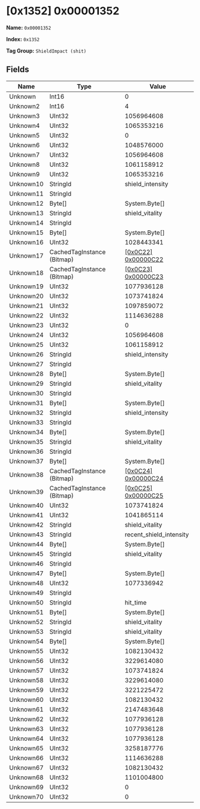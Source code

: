 # [0x1352] 0x00001352

**Name:** ```0x00001352```

**Index:** ```0x1352```

**Tag Group:** ```ShieldImpact (shit)```

## Fields

Name	| Type	| Value
---	|---	|---	|
Unknown	|Int16	|0
Unknown2	|Int16	|4
Unknown3	|UInt32	|1056964608
Unknown4	|UInt32	|1065353216
Unknown5	|UInt32	|0
Unknown6	|UInt32	|1048576000
Unknown7	|UInt32	|1056964608
Unknown8	|UInt32	|1061158912
Unknown9	|UInt32	|1065353216
Unknown10	|StringId	|shield_intensity
Unknown11	|StringId	|
Unknown12	|Byte[]	|System.Byte[]
Unknown13	|StringId	|shield_vitality
Unknown14	|StringId	|
Unknown15	|Byte[]	|System.Byte[]
Unknown16	|UInt32	|1028443341
Unknown17	|CachedTagInstance (Bitmap)	|[[0x0C22] 0x00000C22](../Bitmap/0C22.md)
Unknown18	|CachedTagInstance (Bitmap)	|[[0x0C23] 0x00000C23](../Bitmap/0C23.md)
Unknown19	|UInt32	|1077936128
Unknown20	|UInt32	|1073741824
Unknown21	|UInt32	|1097859072
Unknown22	|UInt32	|1114636288
Unknown23	|UInt32	|0
Unknown24	|UInt32	|1056964608
Unknown25	|UInt32	|1061158912
Unknown26	|StringId	|shield_intensity
Unknown27	|StringId	|
Unknown28	|Byte[]	|System.Byte[]
Unknown29	|StringId	|shield_vitality
Unknown30	|StringId	|
Unknown31	|Byte[]	|System.Byte[]
Unknown32	|StringId	|shield_intensity
Unknown33	|StringId	|
Unknown34	|Byte[]	|System.Byte[]
Unknown35	|StringId	|shield_vitality
Unknown36	|StringId	|
Unknown37	|Byte[]	|System.Byte[]
Unknown38	|CachedTagInstance (Bitmap)	|[[0x0C24] 0x00000C24](../Bitmap/0C24.md)
Unknown39	|CachedTagInstance (Bitmap)	|[[0x0C25] 0x00000C25](../Bitmap/0C25.md)
Unknown40	|UInt32	|1073741824
Unknown41	|UInt32	|1041865114
Unknown42	|StringId	|shield_vitality
Unknown43	|StringId	|recent_shield_intensity
Unknown44	|Byte[]	|System.Byte[]
Unknown45	|StringId	|shield_vitality
Unknown46	|StringId	|
Unknown47	|Byte[]	|System.Byte[]
Unknown48	|UInt32	|1077336942
Unknown49	|StringId	|
Unknown50	|StringId	|hit_time
Unknown51	|Byte[]	|System.Byte[]
Unknown52	|StringId	|shield_vitality
Unknown53	|StringId	|shield_vitality
Unknown54	|Byte[]	|System.Byte[]
Unknown55	|UInt32	|1082130432
Unknown56	|UInt32	|3229614080
Unknown57	|UInt32	|1073741824
Unknown58	|UInt32	|3229614080
Unknown59	|UInt32	|3221225472
Unknown60	|UInt32	|1082130432
Unknown61	|UInt32	|2147483648
Unknown62	|UInt32	|1077936128
Unknown63	|UInt32	|1077936128
Unknown64	|UInt32	|1077936128
Unknown65	|UInt32	|3258187776
Unknown66	|UInt32	|1114636288
Unknown67	|UInt32	|1082130432
Unknown68	|UInt32	|1101004800
Unknown69	|UInt32	|0
Unknown70	|UInt32	|0


